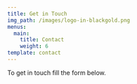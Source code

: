 ```yaml
---
title: Get in Touch
img_path: /images/logo-in-blackgold.png
menus:
  main:
    title: Contact
    weight: 6
template: contact
---
```


To get in touch fill the form below.
